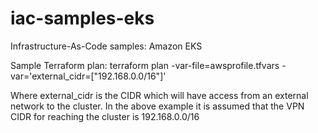 # iac-samples-eks
Infrastructure-As-Code samples: Amazon EKS

Sample Terraform plan:
terraform plan -var-file=awsprofile.tfvars -var='external_cidr=["192.168.0.0/16"]'

Where external_cidr is the CIDR which will have access from an external network to the cluster. In the above example it is assumed that the VPN CIDR for reaching the cluster is 192.168.0.0/16

